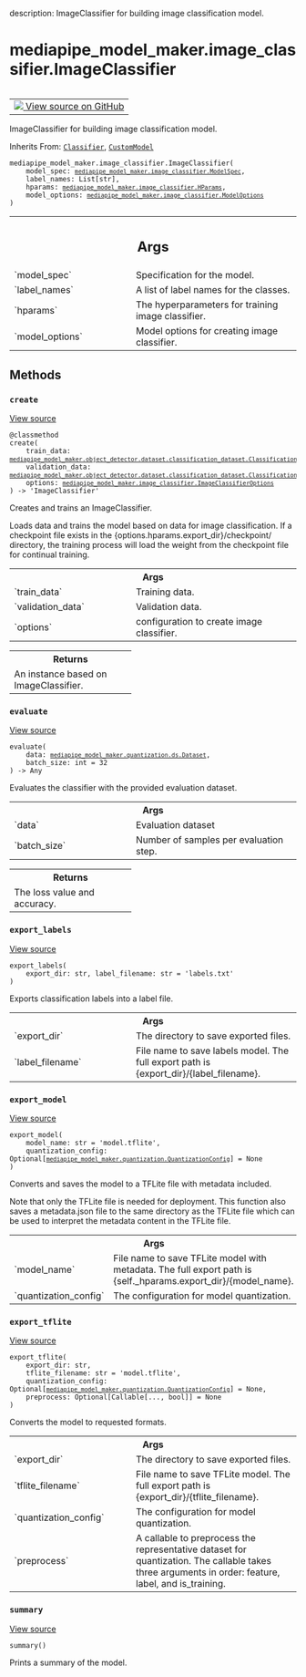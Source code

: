 description: ImageClassifier for building image classification model.

<div itemscope itemtype="http://developers.google.com/ReferenceObject">
<meta itemprop="name" content="mediapipe_model_maker.image_classifier.ImageClassifier" />
<meta itemprop="path" content="Stable" />
<meta itemprop="property" content="__init__"/>
<meta itemprop="property" content="create"/>
<meta itemprop="property" content="evaluate"/>
<meta itemprop="property" content="export_labels"/>
<meta itemprop="property" content="export_model"/>
<meta itemprop="property" content="export_tflite"/>
<meta itemprop="property" content="summary"/>
</div>

# mediapipe_model_maker.image_classifier.ImageClassifier

<!-- Insert buttons and diff -->

<table class="tfo-notebook-buttons tfo-api nocontent" align="left">
<td>
  <a target="_blank" href="https://github.com/google/mediapipe/tree/master/mediapipe/model_maker/python/vision/image_classifier/image_classifier.py#L35-L204">
    <img src="https://www.tensorflow.org/images/GitHub-Mark-32px.png" />
    View source on GitHub
  </a>
</td>
</table>



ImageClassifier for building image classification model.

Inherits From: [`Classifier`](../../mediapipe_model_maker/object_detector/object_detector/classifier/Classifier.md), [`CustomModel`](../../mediapipe_model_maker/object_detector/object_detector/classifier/custom_model/CustomModel.md)

<pre class="devsite-click-to-copy prettyprint lang-py tfo-signature-link">
<code>mediapipe_model_maker.image_classifier.ImageClassifier(
    model_spec: <a href="../../mediapipe_model_maker/image_classifier/ModelSpec.md"><code>mediapipe_model_maker.image_classifier.ModelSpec</code></a>,
    label_names: List[str],
    hparams: <a href="../../mediapipe_model_maker/image_classifier/HParams.md"><code>mediapipe_model_maker.image_classifier.HParams</code></a>,
    model_options: <a href="../../mediapipe_model_maker/image_classifier/ModelOptions.md"><code>mediapipe_model_maker.image_classifier.ModelOptions</code></a>
)
</code></pre>



<!-- Placeholder for "Used in" -->


<!-- Tabular view -->
 <table class="responsive fixed orange">
<colgroup><col width="214px"><col></colgroup>
<tr><th colspan="2"><h2 class="add-link">Args</h2></th></tr>

<tr>
<td>
`model_spec`<a id="model_spec"></a>
</td>
<td>
Specification for the model.
</td>
</tr><tr>
<td>
`label_names`<a id="label_names"></a>
</td>
<td>
A list of label names for the classes.
</td>
</tr><tr>
<td>
`hparams`<a id="hparams"></a>
</td>
<td>
The hyperparameters for training image classifier.
</td>
</tr><tr>
<td>
`model_options`<a id="model_options"></a>
</td>
<td>
Model options for creating image classifier.
</td>
</tr>
</table>



## Methods

<h3 id="create"><code>create</code></h3>

<a target="_blank" class="external" href="https://github.com/google/mediapipe/tree/master/mediapipe/model_maker/python/vision/image_classifier/image_classifier.py#L65-L100">View source</a>

<pre class="devsite-click-to-copy prettyprint lang-py tfo-signature-link">
<code>@classmethod</code>
<code>create(
    train_data: <a href="../../mediapipe_model_maker/object_detector/dataset/classification_dataset/ClassificationDataset.md"><code>mediapipe_model_maker.object_detector.dataset.classification_dataset.ClassificationDataset</code></a>,
    validation_data: <a href="../../mediapipe_model_maker/object_detector/dataset/classification_dataset/ClassificationDataset.md"><code>mediapipe_model_maker.object_detector.dataset.classification_dataset.ClassificationDataset</code></a>,
    options: <a href="../../mediapipe_model_maker/image_classifier/ImageClassifierOptions.md"><code>mediapipe_model_maker.image_classifier.ImageClassifierOptions</code></a>
) -> 'ImageClassifier'
</code></pre>

Creates and trains an ImageClassifier.

Loads data and trains the model based on data for image classification. If a
checkpoint file exists in the {options.hparams.export_dir}/checkpoint/
directory, the training process will load the weight from the checkpoint
file for continual training.

<!-- Tabular view -->
 <table class="responsive fixed orange">
<colgroup><col width="214px"><col></colgroup>
<tr><th colspan="2">Args</th></tr>

<tr>
<td>
`train_data`
</td>
<td>
Training data.
</td>
</tr><tr>
<td>
`validation_data`
</td>
<td>
Validation data.
</td>
</tr><tr>
<td>
`options`
</td>
<td>
configuration to create image classifier.
</td>
</tr>
</table>



<!-- Tabular view -->
 <table class="responsive fixed orange">
<colgroup><col width="214px"><col></colgroup>
<tr><th colspan="2">Returns</th></tr>
<tr class="alt">
<td colspan="2">
An instance based on ImageClassifier.
</td>
</tr>

</table>



<h3 id="evaluate"><code>evaluate</code></h3>

<a target="_blank" class="external" href="https://github.com/google/mediapipe/tree/master/mediapipe/model_maker/python/core/tasks/classifier.py#L114-L126">View source</a>

<pre class="devsite-click-to-copy prettyprint lang-py tfo-signature-link">
<code>evaluate(
    data: <a href="../../mediapipe_model_maker/quantization/ds/Dataset.md"><code>mediapipe_model_maker.quantization.ds.Dataset</code></a>,
    batch_size: int = 32
) -> Any
</code></pre>

Evaluates the classifier with the provided evaluation dataset.


<!-- Tabular view -->
 <table class="responsive fixed orange">
<colgroup><col width="214px"><col></colgroup>
<tr><th colspan="2">Args</th></tr>

<tr>
<td>
`data`
</td>
<td>
Evaluation dataset
</td>
</tr><tr>
<td>
`batch_size`
</td>
<td>
Number of samples per evaluation step.
</td>
</tr>
</table>



<!-- Tabular view -->
 <table class="responsive fixed orange">
<colgroup><col width="214px"><col></colgroup>
<tr><th colspan="2">Returns</th></tr>
<tr class="alt">
<td colspan="2">
The loss value and accuracy.
</td>
</tr>

</table>



<h3 id="export_labels"><code>export_labels</code></h3>

<a target="_blank" class="external" href="https://github.com/google/mediapipe/tree/master/mediapipe/model_maker/python/core/tasks/classifier.py#L128-L142">View source</a>

<pre class="devsite-click-to-copy prettyprint lang-py tfo-signature-link">
<code>export_labels(
    export_dir: str, label_filename: str = &#x27;labels.txt&#x27;
)
</code></pre>

Exports classification labels into a label file.


<!-- Tabular view -->
 <table class="responsive fixed orange">
<colgroup><col width="214px"><col></colgroup>
<tr><th colspan="2">Args</th></tr>

<tr>
<td>
`export_dir`
</td>
<td>
The directory to save exported files.
</td>
</tr><tr>
<td>
`label_filename`
</td>
<td>
File name to save labels model. The full export path is
{export_dir}/{label_filename}.
</td>
</tr>
</table>



<h3 id="export_model"><code>export_model</code></h3>

<a target="_blank" class="external" href="https://github.com/google/mediapipe/tree/master/mediapipe/model_maker/python/vision/image_classifier/image_classifier.py#L142-L174">View source</a>

<pre class="devsite-click-to-copy prettyprint lang-py tfo-signature-link">
<code>export_model(
    model_name: str = &#x27;model.tflite&#x27;,
    quantization_config: Optional[<a href="../../mediapipe_model_maker/quantization/QuantizationConfig.md"><code>mediapipe_model_maker.quantization.QuantizationConfig</code></a>] = None
)
</code></pre>

Converts and saves the model to a TFLite file with metadata included.

Note that only the TFLite file is needed for deployment. This function also
saves a metadata.json file to the same directory as the TFLite file which
can be used to interpret the metadata content in the TFLite file.

<!-- Tabular view -->
 <table class="responsive fixed orange">
<colgroup><col width="214px"><col></colgroup>
<tr><th colspan="2">Args</th></tr>

<tr>
<td>
`model_name`
</td>
<td>
File name to save TFLite model with metadata. The full export
path is {self._hparams.export_dir}/{model_name}.
</td>
</tr><tr>
<td>
`quantization_config`
</td>
<td>
The configuration for model quantization.
</td>
</tr>
</table>



<h3 id="export_tflite"><code>export_tflite</code></h3>

<a target="_blank" class="external" href="https://github.com/google/mediapipe/tree/master/mediapipe/model_maker/python/core/tasks/custom_model.py#L56-L84">View source</a>

<pre class="devsite-click-to-copy prettyprint lang-py tfo-signature-link">
<code>export_tflite(
    export_dir: str,
    tflite_filename: str = &#x27;model.tflite&#x27;,
    quantization_config: Optional[<a href="../../mediapipe_model_maker/quantization/QuantizationConfig.md"><code>mediapipe_model_maker.quantization.QuantizationConfig</code></a>] = None,
    preprocess: Optional[Callable[..., bool]] = None
)
</code></pre>

Converts the model to requested formats.


<!-- Tabular view -->
 <table class="responsive fixed orange">
<colgroup><col width="214px"><col></colgroup>
<tr><th colspan="2">Args</th></tr>

<tr>
<td>
`export_dir`
</td>
<td>
The directory to save exported files.
</td>
</tr><tr>
<td>
`tflite_filename`
</td>
<td>
File name to save TFLite model. The full export path is
{export_dir}/{tflite_filename}.
</td>
</tr><tr>
<td>
`quantization_config`
</td>
<td>
The configuration for model quantization.
</td>
</tr><tr>
<td>
`preprocess`
</td>
<td>
A callable to preprocess the representative dataset for
quantization. The callable takes three arguments in order: feature,
label, and is_training.
</td>
</tr>
</table>



<h3 id="summary"><code>summary</code></h3>

<a target="_blank" class="external" href="https://github.com/google/mediapipe/tree/master/mediapipe/model_maker/python/core/tasks/custom_model.py#L51-L53">View source</a>

<pre class="devsite-click-to-copy prettyprint lang-py tfo-signature-link">
<code>summary()
</code></pre>

Prints a summary of the model.




